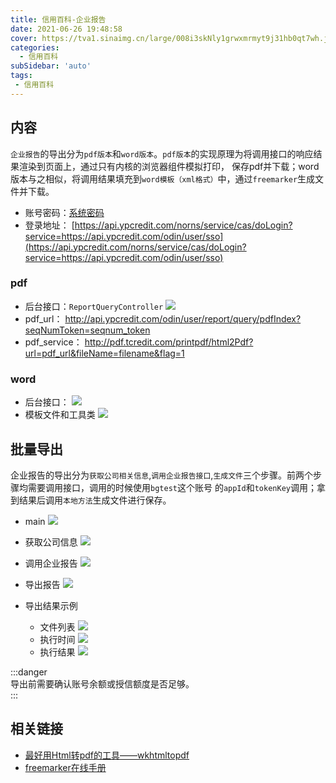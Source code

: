 ```yaml
---
title: 信用百科-企业报告
date: 2021-06-26 19:48:58
cover: https://tva1.sinaimg.cn/large/008i3skNly1grwxmrmyt9j31hb0qt7wh.jpg
categories:
  - 信用百科
subSidebar: 'auto'
tags:
 - 信用百科
---
```



<!-- more -->

## 内容
`企业报告`的导出分为`pdf版本`和`word版本`。`pdf版本`的实现原理为将调用接口的响应结果渲染到页面上，通过只有内核的浏览器组件模拟打印，
保存pdf并下载；word版本与之相似，将调用结果填充到`word模板（xml格式）`中，通过`freemarker`生成文件并下载。

+ 账号密码：[系统密码](http://wiki.tcredit.com/pages/viewpage.action?pageId=42107792)
+ 登录地址： [https://api.ypcredit.com/norns/service/cas/doLogin?service=https://api.ypcredit.com/odin/user/sso](https://api.ypcredit.com/norns/service/cas/doLogin?service=https://api.ypcredit.com/odin/user/sso)

### pdf

+ 后台接口：`ReportQueryController`
![](https://tva1.sinaimg.cn/large/008i3skNly1grx1vncjnij31dj0u0wws.jpg)
+ pdf_url： http://api.ypcredit.com/odin/user/report/query/pdfIndex?seqNumToken=seqnum_token
+ pdf_service： http://pdf.tcredit.com/printpdf/html2Pdf?url=pdf_url&fileName=filename&flag=1

### word
+ 后台接口：
![](https://tva1.sinaimg.cn/large/008i3skNly1grx22lpj3rj31dj0u0arv.jpg)
+ 模板文件和工具类
![](https://tva1.sinaimg.cn/large/008i3skNly1grx23eoaozj31dj0u0kaj.jpg)


## 批量导出
企业报告的导出分为`获取公司相关信息`,`调用企业报告接口`,`生成文件`三个步骤。前两个步骤均需要调用接口，调用的时候使用`bgtest`这个账号
的`appId`和`tokenKey`调用；拿到结果后调用`本地方法`生成文件进行保存。

+ main
![](https://tva1.sinaimg.cn/large/008i3skNly1grx2e35grij31dj0u04in.jpg)

+ 获取公司信息
![](https://tva1.sinaimg.cn/large/008i3skNly1grx2ek4ojrj31dj0u07nx.jpg)

+ 调用企业报告
![](https://tva1.sinaimg.cn/large/008i3skNly1grx2f6ybipj31dj0u01aq.jpg)

+ 导出报告
![](https://tva1.sinaimg.cn/large/008i3skNly1grx2fk6x7cj31dj0u0k9x.jpg)

+ 导出结果示例
    + 文件列表
    ![](https://tva1.sinaimg.cn/large/008i3skNly1grx2jc0s22j31c00u04qp.jpg)
    + 执行时间
    ![](https://tva1.sinaimg.cn/large/008i3skNly1grx2k7j0hoj31c00u0qka.jpg)
    + 执行结果
    ![](https://tva1.sinaimg.cn/large/008i3skNly1grx2lgpe5sj31c00u0txx.jpg)
    
:::danger    
导出前需要确认账号余额或授信额度是否足够。    
:::

## 相关链接
+ [最好用Html转pdf的工具——wkhtmltopdf](https://blog.csdn.net/qq_14873105/article/details/51394026)
+ [freemarker在线手册](http://freemarker.foofun.cn/)
